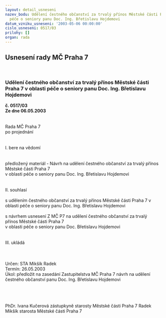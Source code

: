 ```yaml
---
layout: detail_usneseni
nazev_bodu: Udělení čestného občanství za trvalý přínos Městské části Praha 7 v oblasti
  péče o seniory panu Doc. Ing. Břetislavu Hojdemovi
datum_vzniku_usneseni: '2003-05-06 00:00:00'
cislo_usneseni: 0517/03
prilohy: []
organ: rada
---
```

<div id="ucUsn_pList" class="usn">
	<span><h2>Usnesení rady MČ Praha 7 </h2>
<br></span><div class="standBody">
<span><h3>Udělení čestného občanství za trvalý přínos Městské části Praha 7 v oblasti péče o seniory panu Doc. Ing. Břetislavu Hojdemovi</h3></span><div class="center">
		<strong>č. 0517/03</strong><br>
	</div>
<div class="center">
		<strong>Ze dne 06.05.2003</strong><br><br>
	</div>
<br>Rada MČ Praha 7<br>po projednání<br><br><br>I.	bere na vědomí<br><br> <br>předložený materiál - Návrh na udělení čestného občanství za trvalý přínos Městské části Praha 7<br> v oblasti péče o seniory panu Doc. Ing. Břetislavu Hojdemovi<br><br><br>II.	souhlasí <br><br>s udělením čestného občanství za trvalý přínos Městské části Praha 7 v oblasti péče o seniory panu Doc. Ing. Břetislavu Hojdemovi<br><br>s návrhem usnesení Z MČ P7 na udělení čestného občanství za trvalý přínos Městské části Praha 7 <br>v oblasti péče o seniory panu Doc. Břetislavu Hojdemovi<br><br><br>III.	ukládá <br><br><br> <br>Určen:	STA Mikšík Radek<br>Termín: 26.05.2003<br>Úkol:	předložit na zasedání Zastupitelstva MČ Praha 7 návrh na udělení čestného občanství panu Doc. Ing. Břetislavu Hojdemovi<br> <br><br><br>	<br>PhDr. Ivana Kučerová zástupkyně starosty Městské části Praha 7	 Radek Mikšík starosta Městské části Praha 7<br>	<br><br>
</div>
</div>